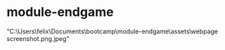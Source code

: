 # module-endgame

<!-- link to applicaton -->






"C:\Users\felix\Documents\bootcamp\module-endgame\assets\webpage screenshot.png.jpeg"

